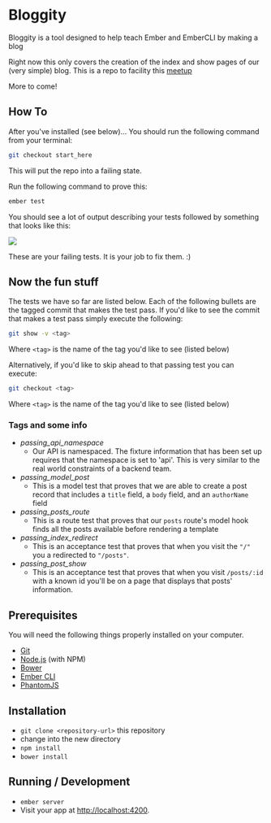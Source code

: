 # Bloggity

Bloggity is a tool designed to help teach Ember and EmberCLI by making
a blog

Right now this only covers the creation of the index and show pages of
our (very simple) blog.  This is a repo to facility this
[meetup](http://www.meetup.com/EmberJax/events/221439735/)

More to come!

## How To

After you've installed (see below)... You should run the following
command from your terminal:

```sh
git checkout start_here
```

This will put the repo into a failing state.

Run the following command to prove this:

```sh
ember test
```

You should see a lot of output describing your tests followed by
something that looks like this:

![](https://i.imgur.com/YNPo7pr.png)

These are your failing tests.  It is your job to fix them. :)

## Now the fun stuff

The tests we have so far are listed below.  Each of the following
bullets are the tagged commit that makes the test pass. If you'd like
to see the commit that makes a test pass simply execute the following:

```sh
git show -v <tag>
```

Where `<tag>` is the name of the tag you'd like to see (listed below)

Alternatively, if you'd like to skip ahead to that passing test you
can execute:

```sh
git checkout <tag>
```

Where `<tag>` is the name of the tag you'd like to see (listed below)

### Tags and some info

- *passing\_api\_namespace*
  - Our API is namespaced.  The fixture information that has been set
    up requires that the namespace is set to 'api'.  This is very
    similar to the real world constraints of a backend team.
- *passing\_model\_post*
  - This is a model test that proves that we are able to create a
    post record that includes a `title` field, a `body` field, and an
    `authorName` field
- *passing\_posts_route*
  - This is a route test that proves that our `posts` route's model
    hook finds all the posts available before rendering a template
- *passing\_index_redirect*
  - This is an acceptance test that proves that when you visit the
    `"/"`  you a redirected to `"/posts"`.
- *passing\_post\_show*
  - This is an acceptance test that proves that when you visit
    `/posts/:id` with a known id you'll be on a page that displays
    that posts' information.

## Prerequisites

You will need the following things properly installed on your computer.

* [Git](http://git-scm.com/)
* [Node.js](http://nodejs.org/) (with NPM)
* [Bower](http://bower.io/)
* [Ember CLI](http://www.ember-cli.com/)
* [PhantomJS](http://phantomjs.org/)

## Installation

* `git clone <repository-url>` this repository
* change into the new directory
* `npm install`
* `bower install`

## Running / Development

* `ember server`
* Visit your app at [http://localhost:4200](http://localhost:4200).
